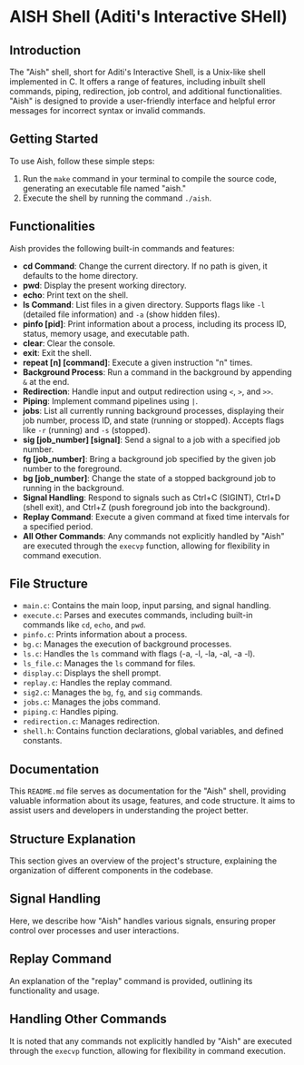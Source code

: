 # AISH Shell (Aditi's Interactive SHell)

## Introduction
The "Aish" shell, short for Aditi's Interactive Shell, is a Unix-like shell implemented in C. It offers a range of features, including inbuilt shell commands, piping, redirection, job control, and additional functionalities. "Aish" is designed to provide a user-friendly interface and helpful error messages for incorrect syntax or invalid commands.

## Getting Started
To use Aish, follow these simple steps:
1. Run the `make` command in your terminal to compile the source code, generating an executable file named "aish."
2. Execute the shell by running the command `./aish`.

## Functionalities
Aish provides the following built-in commands and features:

- **cd Command**: Change the current directory. If no path is given, it defaults to the home directory.
- **pwd**: Display the present working directory.
- **echo**: Print text on the shell.
- **ls Command**: List files in a given directory. Supports flags like `-l` (detailed file information) and `-a` (show hidden files).
- **pinfo [pid]**: Print information about a process, including its process ID, status, memory usage, and executable path.
- **clear**: Clear the console.
- **exit**: Exit the shell.
- **repeat [n] [command]**: Execute a given instruction "n" times.
- **Background Process**: Run a command in the background by appending `&` at the end.
- **Redirection**: Handle input and output redirection using `<`, `>`, and `>>`.
- **Piping**: Implement command pipelines using `|`.
- **jobs**: List all currently running background processes, displaying their job number, process ID, and state (running or stopped). Accepts flags like `-r` (running) and `-s` (stopped).
- **sig [job_number] [signal]**: Send a signal to a job with a specified job number.
- **fg [job_number]**: Bring a background job specified by the given job number to the foreground.
- **bg [job_number]**: Change the state of a stopped background job to running in the background.
- **Signal Handling**: Respond to signals such as Ctrl+C (SIGINT), Ctrl+D (shell exit), and Ctrl+Z (push foreground job into the background).
- **Replay Command**: Execute a given command at fixed time intervals for a specified period.
- **All Other Commands**: Any commands not explicitly handled by "Aish" are executed through the `execvp` function, allowing for flexibility in command execution.

## File Structure
- `main.c`: Contains the main loop, input parsing, and signal handling.
- `execute.c`: Parses and executes commands, including built-in commands like `cd`, `echo`, and `pwd`.
- `pinfo.c`: Prints information about a process.
- `bg.c`: Manages the execution of background processes.
- `ls.c`: Handles the `ls` command with flags (-a, -l, -la, -al, -a -l).
- `ls_file.c`: Manages the `ls` command for files.
- `display.c`: Displays the shell prompt.
- `replay.c`: Handles the replay command.
- `sig2.c`: Manages the `bg`, `fg`, and `sig` commands.
- `jobs.c`: Manages the jobs command.
- `piping.c`: Handles piping.
- `redirection.c`: Manages redirection.
- `shell.h`: Contains function declarations, global variables, and defined constants.

## Documentation
This `README.md` file serves as documentation for the "Aish" shell, providing valuable information about its usage, features, and code structure. It aims to assist users and developers in understanding the project better.

## Structure Explanation
This section gives an overview of the project's structure, explaining the organization of different components in the codebase.

## Signal Handling
Here, we describe how "Aish" handles various signals, ensuring proper control over processes and user interactions.

## Replay Command
An explanation of the "replay" command is provided, outlining its functionality and usage.

## Handling Other Commands
It is noted that any commands not explicitly handled by "Aish" are executed through the `execvp` function, allowing for flexibility in command execution.
